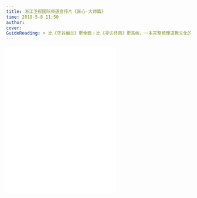 ```yaml
---
title: 浙江卫视国际频道宣传片《匠心-大师篇》
time: 2019-5-8 11:50
author: 
cover: 
GuideReading: > 比《空谷幽兰》更全面；比《寻访终南》更系统，一本完整梳理道教文化的经典之作。 道家、道教、道士，两千年文化尽在书中。道符秘术，有考据；炼丹长生，有考证；得道升仙，有指南！
---
```




<iframe src="//player.bilibili.com/player.html?aid=51798794&cid=90674087&page=1" height=400 scrolling="no" border="0" frameborder="no" framespacing="0" allowfullscreen="true"> </iframe>

